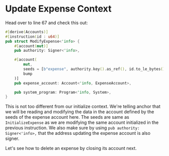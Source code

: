# Update Expense Context

Head over to line 67 and check this out:

```rust
#[derive(Accounts)]
#[instruction(id : u64)]
pub struct ModifyExpense<'info> {
    #[account(mut)]
    pub authority: Signer<'info>,

    #[account(
        mut,
        seeds = [b"expense", authority.key().as_ref(), id.to_le_bytes().as_ref()], 
        bump
    )]
    pub expense_account: Account<'info, ExpenseAccount>,

    pub system_program: Program<'info, System>,
}
```

This is not too different from our initialize context. We're telling anchor that we will be reading and modifying the data in the account defined by the seeds of the expense account here. The seeds are same as `InitializeExpense` as we are modifying the same account initialized in the previous instruction.
We also make sure by using `pub authority: Signer<'info>,` that the address updating the expense account is also signer.

Let's see how to delete an expense by closing its account next.

